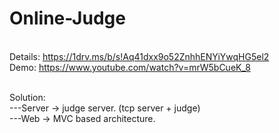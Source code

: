 # Online-Judge<br />

<br />Details: https://1drv.ms/b/s!Aq41dxx9o52ZnhhENYiYwqHG5el2
<br />Demo: https://www.youtube.com/watch?v=mrW5bCueK_8

<br />Solution:
<br />---Server -> judge server. (tcp server + judge)
<br />---Web -> MVC based architecture.
